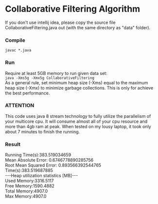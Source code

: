 # Collaborative Filtering Algorithm
If you don't use intellij idea, please copy the source file CollaborativeFiltering.java out (with the same directory as "data" folder).
### Compile
`javac *.java`

### Run
Require at least 5GB memory to run given data set:<br>
`java -Xms5g -Xmx5g CollaborativeFiltering`<br>
 As a general rule, set minimum heap size (-Xms) equal to the maximum heap size (-Xmx) to minimize garbage collections.
 This is only for achieve the best performance.

### ATTENTION
This code uses java 8 stream technology to fully utilize the parallelism of your multicore cpu. 
It will consume almost all of your cpu resource and more than 4gb ram at peak. When tested on my lousy laptop, it took only about 7 minutes to finish the running.

### Result
Running Time(s):383.519034659 <br>
Mean Absolute Error: 0.6746778890285756<br>
Root Mean Squared Error: 0.893566392544765<br>
Time(s):383.519687885 <br>
---Heap utilization statistics [MB]---<br>
Used Memory:3316.5117<br>
Free Memory:1590.4882<br>
Total Memory:4907.0<br>
Max Memory:4907.0<br>
